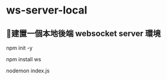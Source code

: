 # ws-server-local

## 建置一個本地後端 websocket server 環境

npm init -y

npm install ws

<!-- localhost:8080 -->
nodemon index.js 
